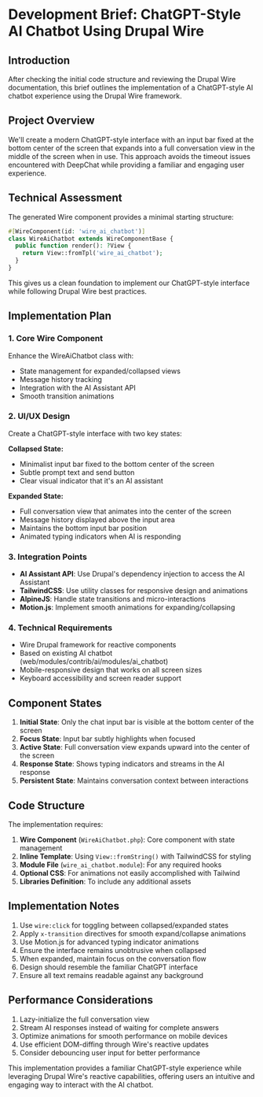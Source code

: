 # Development Brief: ChatGPT-Style AI Chatbot Using Drupal Wire

## Introduction
After checking the initial code structure and reviewing the Drupal Wire documentation, this brief outlines the implementation of a ChatGPT-style AI chatbot experience using the Drupal Wire framework.

## Project Overview
We'll create a modern ChatGPT-style interface with an input bar fixed at the bottom center of the screen that expands into a full conversation view in the middle of the screen when in use. This approach avoids the timeout issues encountered with DeepChat while providing a familiar and engaging user experience.

## Technical Assessment
The generated Wire component provides a minimal starting structure:

```php
#[WireComponent(id: 'wire_ai_chatbot')]
class WireAiChatbot extends WireComponentBase {
  public function render(): ?View {
    return View::fromTpl('wire_ai_chatbot');
  }
}
```

This gives us a clean foundation to implement our ChatGPT-style interface while following Drupal Wire best practices.

## Implementation Plan

### 1. Core Wire Component
Enhance the WireAiChatbot class with:
- State management for expanded/collapsed views
- Message history tracking
- Integration with the AI Assistant API
- Smooth transition animations

### 2. UI/UX Design
Create a ChatGPT-style interface with two key states:

**Collapsed State:**
- Minimalist input bar fixed to the bottom center of the screen
- Subtle prompt text and send button
- Clear visual indicator that it's an AI assistant

**Expanded State:**
- Full conversation view that animates into the center of the screen
- Message history displayed above the input area
- Maintains the bottom input bar position
- Animated typing indicators when AI is responding

### 3. Integration Points
- **AI Assistant API**: Use Drupal's dependency injection to access the AI Assistant
- **TailwindCSS**: Use utility classes for responsive design and animations
- **AlpineJS**: Handle state transitions and micro-interactions
- **Motion.js**: Implement smooth animations for expanding/collapsing

### 4. Technical Requirements
- Wire Drupal framework for reactive components
- Based on existing AI chatbot (web/modules/contrib/ai/modules/ai_chatbot)
- Mobile-responsive design that works on all screen sizes
- Keyboard accessibility and screen reader support

## Component States

1. **Initial State**: Only the chat input bar is visible at the bottom center of the screen
2. **Focus State**: Input bar subtly highlights when focused
3. **Active State**: Full conversation view expands upward into the center of the screen
4. **Response State**: Shows typing indicators and streams in the AI response
5. **Persistent State**: Maintains conversation context between interactions

## Code Structure

The implementation requires:

1. **Wire Component** (`WireAiChatbot.php`): Core component with state management
2. **Inline Template**: Using `View::fromString()` with TailwindCSS for styling
3. **Module File** (`wire_ai_chatbot.module`): For any required hooks
4. **Optional CSS**: For animations not easily accomplished with Tailwind
5. **Libraries Definition**: To include any additional assets

## Implementation Notes

1. Use `wire:click` for toggling between collapsed/expanded states
2. Apply `x-transition` directives for smooth expand/collapse animations
3. Use Motion.js for advanced typing indicator animations
4. Ensure the interface remains unobtrusive when collapsed
5. When expanded, maintain focus on the conversation flow
6. Design should resemble the familiar ChatGPT interface
7. Ensure all text remains readable against any background

## Performance Considerations

1. Lazy-initialize the full conversation view
2. Stream AI responses instead of waiting for complete answers
3. Optimize animations for smooth performance on mobile devices
4. Use efficient DOM-diffing through Wire's reactive updates
5. Consider debouncing user input for better performance

This implementation provides a familiar ChatGPT-style experience while leveraging Drupal Wire's reactive capabilities, offering users an intuitive and engaging way to interact with the AI chatbot.